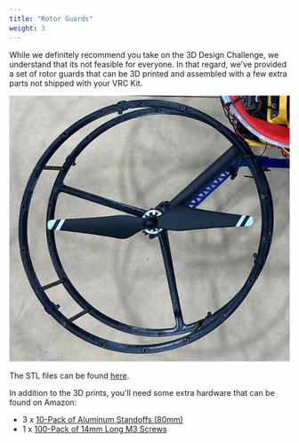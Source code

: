 ```yaml
---
title: "Rotor Guards"
weight: 3
---
```


While we definitely recommend you take on the 3D Design Challenge,
we understand that its not feasible for everyone. In that regard,
we've provided a set of rotor guards that can be 3D printed and assembled
with a few extra parts not shipped with your VRC Kit.

![Assembled Guard](top.jpg)

The STL files can be found
[here](https://github.com/bellflight/VRC-2022/tree/main/3DPrints/PropGuards).

In addition to the 3D prints, you'll need some extra hardware that can be
found on Amazon:

- 3 x [10-Pack of Aluminum Standoffs (80mm)](https://www.amazon.com/uxcell-Aluminum-Standoff-Fastener-Quadcopter/dp/B01MSAHZQO/)
- 1 x [100-Pack of 14mm Long M3 Screws](https://www.amazon.com/M3x14mm-Screw-Socket-Screws-100Pcs/dp/B0143GZU4W/)
